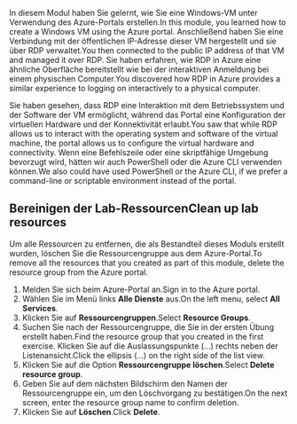 <span data-ttu-id="ec5fb-101">In diesem Modul haben Sie gelernt, wie Sie eine Windows-VM unter Verwendung des Azure-Portals erstellen.</span><span class="sxs-lookup"><span data-stu-id="ec5fb-101">In this module, you learned how to create a Windows VM using the Azure portal.</span></span> <span data-ttu-id="ec5fb-102">Anschließend haben Sie eine Verbindung mit der öffentlichen IP-Adresse dieser VM hergestellt und sie über RDP verwaltet.</span><span class="sxs-lookup"><span data-stu-id="ec5fb-102">You then connected to the public IP address of that VM and managed it over RDP.</span></span> <span data-ttu-id="ec5fb-103">Sie haben erfahren, wie RDP in Azure eine ähnliche Oberfläche bereitstellt wie bei der interaktiven Anmeldung bei einem physischen Computer.</span><span class="sxs-lookup"><span data-stu-id="ec5fb-103">You discovered how RDP in Azure provides a similar experience to logging on interactively to a physical computer.</span></span>

<span data-ttu-id="ec5fb-104">Sie haben gesehen, dass RDP eine Interaktion mit dem Betriebssystem und der Software der VM ermöglicht, während das Portal eine Konfiguration der virtuellen Hardware und der Konnektivität erlaubt.</span><span class="sxs-lookup"><span data-stu-id="ec5fb-104">You saw that while RDP allows us to interact with the operating system and software of the virtual machine, the portal allows us to configure the virtual hardware and connectivity.</span></span> <span data-ttu-id="ec5fb-105">Wenn eine Befehlszeile oder eine skriptfähige Umgebung bevorzugt wird, hätten wir auch PowerShell oder die Azure CLI verwenden können.</span><span class="sxs-lookup"><span data-stu-id="ec5fb-105">We also could have used PowerShell or the Azure CLI, if we prefer a command-line or scriptable environment instead of the portal.</span></span>

## <a name="clean-up-lab-resources"></a><span data-ttu-id="ec5fb-106">Bereinigen der Lab-Ressourcen</span><span class="sxs-lookup"><span data-stu-id="ec5fb-106">Clean up lab resources</span></span>

<span data-ttu-id="ec5fb-107">Um alle Ressourcen zu entfernen, die als Bestandteil dieses Moduls erstellt wurden, löschen Sie die Ressourcengruppe aus dem Azure-Portal.</span><span class="sxs-lookup"><span data-stu-id="ec5fb-107">To remove all the resources that you created as part of this module, delete the resource group from the Azure portal.</span></span>

1. <span data-ttu-id="ec5fb-108">Melden Sie sich beim Azure-Portal an.</span><span class="sxs-lookup"><span data-stu-id="ec5fb-108">Sign in to the Azure portal.</span></span>
1. <span data-ttu-id="ec5fb-109">Wählen Sie im Menü links **Alle Dienste** aus.</span><span class="sxs-lookup"><span data-stu-id="ec5fb-109">On the left menu, select **All Services**.</span></span>
1. <span data-ttu-id="ec5fb-110">Klicken Sie auf **Ressourcengruppen**.</span><span class="sxs-lookup"><span data-stu-id="ec5fb-110">Select **Resource Groups**.</span></span>
1. <span data-ttu-id="ec5fb-111">Suchen Sie nach der Ressourcengruppe, die Sie in der ersten Übung erstellt haben.</span><span class="sxs-lookup"><span data-stu-id="ec5fb-111">Find the resource group that you created in the first exercise.</span></span> <span data-ttu-id="ec5fb-112">Klicken Sie auf die Auslassungspunkte (...) rechts neben der Listenansicht.</span><span class="sxs-lookup"><span data-stu-id="ec5fb-112">Click the ellipsis (...) on the right side of the list view.</span></span>
1. <span data-ttu-id="ec5fb-113">Klicken Sie auf die Option **Ressourcengruppe löschen**.</span><span class="sxs-lookup"><span data-stu-id="ec5fb-113">Select **Delete resource group**.</span></span>
1. <span data-ttu-id="ec5fb-114">Geben Sie auf dem nächsten Bildschirm den Namen der Ressourcengruppe ein, um den Löschvorgang zu bestätigen.</span><span class="sxs-lookup"><span data-stu-id="ec5fb-114">On the next screen, enter the resource group name to confirm deletion.</span></span>
1. <span data-ttu-id="ec5fb-115">Klicken Sie auf **Löschen**.</span><span class="sxs-lookup"><span data-stu-id="ec5fb-115">Click **Delete**.</span></span>

